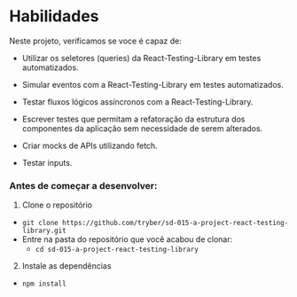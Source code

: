 # Habilidades

Neste projeto, verificamos se voce é capaz de:

* Utilizar os seletores (queries) da React-Testing-Library em testes automatizados.

* Simular eventos com a React-Testing-Library em testes automatizados.

* Testar fluxos lógicos assíncronos com a React-Testing-Library.

* Escrever testes que permitam a refatoração da estrutura dos componentes da aplicação sem necessidade de serem alterados.

* Criar mocks de APIs utilizando fetch.

* Testar inputs.


### Antes de começar a desenvolver:

1. Clone o repositório
  * `git clone https://github.com/tryber/sd-015-a-project-react-testing-library.git`
  * Entre na pasta do repositório que você acabou de clonar:
    * `cd sd-015-a-project-react-testing-library`

2. Instale as dependências
  * `npm install`
